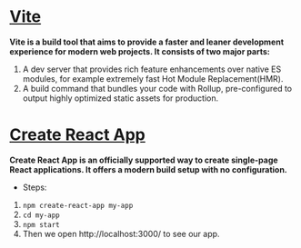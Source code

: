 # [Vite](https://www.youtube.com/watch?v=KCrXgy8qtjM)

**Vite is a build tool that aims to provide a faster and leaner development experience for modern web projects. It consists of two major parts:**

1. A dev server that provides rich feature enhancements over native ES modules, for example extremely fast Hot Module Replacement(HMR).
2. A build command that bundles your code with Rollup, pre-configured to output highly optimized static assets for production.

#

# [Create React App](https://www.youtube.com/watch?v=HWpjpq2ux04)

**Create React App is an officially supported way to create single-page React applications. It offers a modern build setup with no configuration.**

- Steps:
1. `npm create-react-app my-app`
2. `cd my-app`
3. `npm start`
4. Then we open http://localhost:3000/ to see our app.
